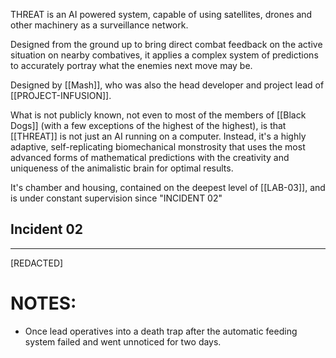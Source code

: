 THREAT is an AI powered system, capable of using satellites, drones and other machinery as a surveillance network.

Designed from the ground up to bring direct combat feedback on the active situation on nearby combatives, it applies a complex system of predictions to accurately portray what the enemies next move may be.

Designed by [[Mash]], who was also the head developer and project lead of [[PROJECT-INFUSION]].

What is not publicly known, not even to most of the members of [[Black Dogs]] (with a few exceptions of the highest of the highest), is that [[THREAT]] is not just an AI running on a computer. Instead, it's a highly adaptive, self-replicating biomechanical monstrosity that uses the most advanced forms of mathematical predictions with the creativity and uniqueness of the animalistic brain for optimal results.

It's chamber and housing, contained on the deepest level of [[LAB-03]], and is under constant supervision since "INCIDENT 02"

## Incident 02
---
\[REDACTED]


# NOTES:
- Once lead operatives into a death trap after the automatic feeding system failed and went unnoticed for two days.